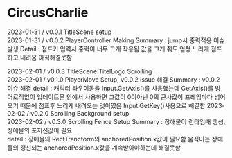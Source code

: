 # CircusCharlie

2023-01-31 / v0.0.1 TitleScene setup    
2023-01-31 / v0.0.2 PlayerController Making
            Summary : jump시 중력적용 이슈발생
            Detail : 점프키 입력시 중력이 너무 크게 작용됨 값을 크게 줘도 엄청 느리게 점프하고 내려옴
            아직해결못함

2023-02-01 / v0.0.3 TitleScene TitelLogo Scrolling     
2023-02-01 / v0.1.0 PlayerMove Setup, v0.0.2 issue 해결
            Summary : v0.0.2 이슈 해결
            detail : 캐릭터 좌우이동을 Input.GetAxis()를 사용했는데
                    GetAxis()를 방어로직없이 업데이트문 안에서 사용하면
                    그값이 0이아닌 0의 근사값이 프레임마다 넘어오기 때문에
                    점프후 느리게 내려오는 것이였음
                    Input.GetKey()사용으로 해결함
2023-02-02 / v0.2.0 Scrolling Background setup    
2023-02-02 / v0.3.0 Scrolling Fence Setup
                Summary : 장애물이 런타임때 생성, 장애물의 포지션값이 필요     
                detail : 장애물의 RectTrancform의 anchoredPosition.x값이 필요함
                        움직이는 장애물의 갱신되는 anchoredPosition.x값을 계속받아야하는데 해결못함    
                        